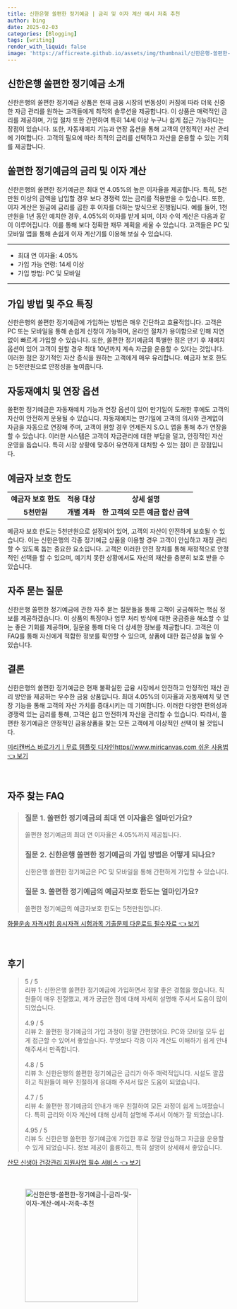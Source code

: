 ```yaml
---
title: 신한은행 쏠편한 정기예금 | 금리 및 이자 계산 예시 저축 추천
author: bing
date: 2025-02-03
categories: [Blogging]
tags: [writing]
render_with_liquid: false
image: 'https://afficreate.github.io/assets/img/thumbnail/신한은행-쏠편한-정기예금-|-금리-및-이자-계산-예시-저축-추천.webp'
---
```



<h2 id='신한은행_쏠편한_정기예금_소개'>신한은행 쏠편한 정기예금 소개</h2>

<p>신한은행의 쏠편한 정기예금 상품은 현재 금융 시장의 변동성이 커짐에 따라 더욱 신중한 자금 관리를 원하는 고객들에게 최적의 솔루션을 제공합니다. 이 상품은 매력적인 금리를 제공하며, 가입 절차 또한 간편하여 특히 14세 이상 누구나 쉽게 접근 가능하다는 장점이 있습니다. 또한, 자동재예치 기능과 연장 옵션을 통해 고객의 안정적인 자산 관리에 기여합니다. 고객의 필요에 따라 최적의 금리를 선택하고 자산을 운용할 수 있는 기회를 제공합니다.</p>

<h2 id='쏠편한_정기예금의_금리_및_이자_계산'>쏠편한 정기예금의 금리 및 이자 계산</h2>

<p>신한은행의 쏠편한 정기예금은 최대 연 4.05%의 높은 이자율을 제공합니다. 특히, 5천만원 이상의 금액을 납입할 경우 보다 경쟁력 있는 금리를 적용받을 수 있습니다. 또한, 이자 계산은 원금에 금리를 곱한 후 이자를 더하는 방식으로 진행됩니다. 예를 들어, 1천만원을 1년 동안 예치한 경우, 4.05%의 이자를 받게 되며, 이자 수익 계산은 다음과 같이 이루어집니다. 이를 통해 보다 정확한 재무 계획을 세울 수 있습니다. 고객들은 PC 및 모바일 앱을 통해 손쉽게 이자 계산기를 이용해 보실 수 있습니다.</p>

<hr />

<ul>
    <li>최대 연 이자율: 4.05%</li>
    <li>가입 가능 연령: 14세 이상</li>
    <li>가입 방법: PC 및 모바일</li>
</ul>

<hr />

<h2 id='가입_방법_및_주요_특징'>가입 방법 및 주요 특징</h2>

<p>신한은행의 쏠편한 정기예금에 가입하는 방법은 매우 간단하고 효율적입니다. 고객은 PC 또는 모바일을 통해 손쉽게 신청이 가능하며, 온라인 절차가 용이함으로 인해 지연 없이 빠르게 가입할 수 있습니다. 또한, 쏠편한 정기예금의 특별한 점은 만기 후 재예치 옵션이 있어 고객이 원할 경우 최대 10년까지 계속 자금을 운용할 수 있다는 것입니다. 이러한 점은 장기적인 자산 증식을 원하는 고객에게 매우 유리합니다. 예금자 보호 한도는 5천만원으로 안정성을 높여줍니다.</p>

<h2 id='자동재예치_및_연장_옵션'>자동재예치 및 연장 옵션</h2>

<p>쏠편한 정기예금은 자동재예치 기능과 연장 옵션이 있어 만기일이 도래한 후에도 고객의 자산이 안전하게 운용될 수 있습니다. 자동재예치는 만기일에 고객의 의사와 관계없이 자금을 자동으로 연장해 주며, 고객이 원할 경우 언제든지 S.O.L 앱을 통해 추가 연장을 할 수 있습니다. 이러한 시스템은 고객이 자금관리에 대한 부담을 덜고, 안정적인 자산 운영을 돕습니다. 특히 시장 상황에 맞추어 유연하게 대처할 수 있는 점이 큰 장점입니다.</p>

<h2 id='예금자_보호_한도'>예금자 보호 한도</h2>

<table>
    <tr>
        <td style="text-align: center; height: 17px;"><b>예금자 보호 한도</b></td>
        <td style="text-align: center; height: 17px;"><b>적용 대상</b></td>
        <td style="text-align: center; height: 17px;"><b>상세 설명</b></td>
    </tr>
    <tr>
        <td style="text-align: center; height: 17px;"><b>5천만원</b></td>
        <td style="text-align: center; height: 17px;"><b>개별 계좌</b></td>
        <td style="text-align: center; height: 17px;"><b>한 고객의 모든 예금 합산 금액</b></td>
    </tr>
</table>

<p>예금자 보호 한도는 5천만원으로 설정되어 있어, 고객의 자산이 안전하게 보호될 수 있습니다. 이는 신한은행의 각종 정기예금 상품을 이용할 경우 고객이 안심하고 재정 관리할 수 있도록 돕는 중요한 요소입니다. 고객은 이러한 안전 장치를 통해 재정적으로 안정적인 선택을 할 수 있으며, 예기치 못한 상황에서도 자신의 재산을 충분히 보호 받을 수 있습니다.</p>

<h2 id='자주_묻는_질문'>자주 묻는 질문</h2>

<p>신한은행 쏠편한 정기예금에 관한 자주 묻는 질문들을 통해 고객이 궁금해하는 핵심 정보를 제공하겠습니다. 이 상품의 특징이나 업무 처리 방식에 대한 궁금증을 해소할 수 있는 좋은 기회를 제공하며, 질문을 통해 더욱 더 상세한 정보를 제공합니다. 고객은 이 FAQ를 통해 자신에게 적합한 정보를 확인할 수 있으며, 상품에 대한 접근성을 높일 수 있습니다.</p>

<h2 id='결론'>결론</h2>

<p>신한은행의 쏠편한 정기예금은 현재 불확실한 금융 시장에서 안전하고 안정적인 재산 관리 방안을 제공하는 우수한 금융 상품입니다. 최대 4.05%의 이자율과 자동재예치 및 연장 기능을 통해 고객의 자산 가치를 증대시키는 데 기여합니다. 이러한 다양한 편의성과 경쟁력 있는 금리를 통해, 고객은 쉽고 안전하게 자산을 관리할 수 있습니다. 따라서, 쏠편한 정기예금은 안정적인 금융상품을 찾는 모든 고객에게 이상적인 선택이 될 것입니다.</p>


<p><a class="click-button" title="미리캔버스 바로가기ㅣ무료 템플릿 디자인https//www.miricanvas.com 쉬운 사용법" href="https://afficreate.github.io/posts/%EB%AF%B8%EB%A6%AC%EC%BA%94%EB%B2%84%EC%8A%A4-%EB%B0%94%EB%A1%9C%EA%B0%80%EA%B8%B0%E3%85%A3%EB%AC%B4%EB%A3%8C-%ED%85%9C%ED%94%8C%EB%A6%BF-%EB%94%94%EC%9E%90%EC%9D%B8httpswww.miricanvas.com-%EC%89%AC%EC%9A%B4-%EC%82%AC%EC%9A%A9%EB%B2%95/" rel="dofollow">미리캔버스 바로가기ㅣ무료 템플릿 디자인https//www.miricanvas.com 쉬운 사용법 👈 보기</a></p><br>
<h2 id='자주_찾는_FAQ'>자주 찾는 FAQ</h2>
<div itemscope="" itemtype="https://schema.org/FAQPage"> 
<blockquote> 
<div itemscope="" itemprop="mainEntity" itemtype="https://schema.org/Question"> 
<h3 itemprop="name">질문 1. 쏠편한 정기예금의 최대 연 이자율은 얼마인가요?</h3> 
<div itemscope="" itemprop="acceptedAnswer" itemtype="https://schema.org/Answer"> 
<span itemprop="text"> 
<p>쏠편한 정기예금의 최대 연 이자율은 4.05%까지 제공됩니다.</p> 
</span> 
</div> 
</div> 
<div itemscope="" itemprop="mainEntity" itemtype="https://schema.org/Question"> 
<h3 itemprop="name">질문 2. 신한은행 쏠편한 정기예금의 가입 방법은 어떻게 되나요?</h3> 
<div itemscope="" itemprop="acceptedAnswer" itemtype="https://schema.org/Answer"> 
<span itemprop="text"> 
<p>신한은행 쏠편한 정기예금은 PC 및 모바일을 통해 간편하게 가입할 수 있습니다.</p> 
</span> 
</div> 
</div> 
<div itemscope="" itemprop="mainEntity" itemtype="https://schema.org/Question"> 
<h3 itemprop="name">질문 3. 쏠편한 정기예금의 예금자보호 한도는 얼마인가요?</h3> 
<div itemscope="" itemprop="acceptedAnswer" itemtype="https://schema.org/Answer"> 
<span itemprop="text"> 
<p>쏠편한 정기예금의 예금자보호 한도는 5천만원입니다.</p> 
</span> 
</div> 
</div> 
</blockquote> 
</div>
<p><a class="click-button" title="화물운송 자격시험 응시자격 시험과목 기출문제 다운로드 필수자료" href="https://afficreate.github.io/posts/%ED%99%94%EB%AC%BC%EC%9A%B4%EC%86%A1-%EC%9E%90%EA%B2%A9%EC%8B%9C%ED%97%98-%EC%9D%91%EC%8B%9C%EC%9E%90%EA%B2%A9-%EC%8B%9C%ED%97%98%EA%B3%BC%EB%AA%A9-%EA%B8%B0%EC%B6%9C%EB%AC%B8%EC%A0%9C-%EB%8B%A4%EC%9A%B4%EB%A1%9C%EB%93%9C-%ED%95%84%EC%88%98%EC%9E%90%EB%A3%8C/" rel="dofollow">화물운송 자격시험 응시자격 시험과목 기출문제 다운로드 필수자료 👈 보기</a></p><br>
<h2 id='후기'>후기</h2>
<div itemscope itemtype="https://schema.org/Product">
  <blockquote>
  <div itemprop="review" itemscope itemtype="https://schema.org/Review">
      <div itemprop="reviewRating" itemscope itemtype="https://schema.org/Rating"> <span itemprop="ratingValue">5</span> / <span itemprop="bestRating">5</span> </div>
      <span itemprop="reviewBody">리뷰 1: 신한은행 쏠편한 정기예금에 가입하면서 정말 좋은 경험을 했습니다. 직원들이 매우 친절했고, 제가 궁금한 점에 대해 자세히 설명해 주셔서 도움이 많이 되었습니다.</span>
  </div>
  <br>
  <div itemprop="review" itemscope itemtype="https://schema.org/Review">
      <div itemprop="reviewRating" itemscope itemtype="https://schema.org/Rating"> <span itemprop="ratingValue">4.9</span> / <span itemprop="bestRating">5</span> </div>
      <span itemprop="reviewBody">리뷰 2: 쏠편한 정기예금의 가입 과정이 정말 간편했어요. PC와 모바일 모두 쉽게 접근할 수 있어서 좋았습니다. 무엇보다 각종 이자 계산도 이해하기 쉽게 안내해주셔서 만족합니다.</span>
  </div>
  <br>
  <div itemprop="review" itemscope itemtype="https://schema.org/Review">
      <div itemprop="reviewRating" itemscope itemtype="https://schema.org/Rating"> <span itemprop="ratingValue">4.8</span> / <span itemprop="bestRating">5</span> </div>
      <span itemprop="reviewBody">리뷰 3: 신한은행의 쏠편한 정기예금은 금리가 아주 매력적입니다. 시설도 깔끔하고 직원들이 매우 친절하게 응대해 주셔서 많은 도움이 되었습니다.</span>
  </div>
  <br>
  <div itemprop="review" itemscope itemtype="https://schema.org/Review">
      <div itemprop="reviewRating" itemscope itemtype="https://schema.org/Rating"> <span itemprop="ratingValue">4.7</span> / <span itemprop="bestRating">5</span> </div>
      <span itemprop="reviewBody">리뷰 4: 쏠편한 정기예금의 안내가 매우 친절하여 모든 과정이 쉽게 느껴졌습니다. 특히 금리와 이자 계산에 대해 상세히 설명해 주셔서 이해가 잘 되었습니다.</span>
  </div>
  <br>
  <div itemprop="review" itemscope itemtype="https://schema.org/Review">
      <div itemprop="reviewRating" itemscope itemtype="https://schema.org/Rating"> <span itemprop="ratingValue">4.95</span> / <span itemprop="bestRating">5</span> </div>
      <span itemprop="reviewBody">리뷰 5: 신한은행 쏠편한 정기예금에 가입한 후로 정말 안심하고 자금을 운용할 수 있게 되었습니다. 정보 제공이 훌륭하고, 특히 설명이 상세해서 좋았습니다.</span>
  </div>
  </blockquote>
</div>
<p><a class="click-button" title="산모 신생아 건강관리 지원사업 필수 서비스" href="https://afficreate.github.io/posts/%EC%82%B0%EB%AA%A8-%EC%8B%A0%EC%83%9D%EC%95%84-%EA%B1%B4%EA%B0%95%EA%B4%80%EB%A6%AC-%EC%A7%80%EC%9B%90%EC%82%AC%EC%97%85-%ED%95%84%EC%88%98-%EC%84%9C%EB%B9%84%EC%8A%A4/" rel="dofollow">산모 신생아 건강관리 지원사업 필수 서비스 👈 보기</a></p><br>
<figure class="image"><img src="https://afficreate.github.io/assets/img/thumbnail/신한은행-쏠편한-정기예금-|-금리-및-이자-계산-예시-저축-추천.webp" alt="신한은행-쏠편한-정기예금-|-금리-및-이자-계산-예시-저축-추천" width="256" height="256"></figure>
